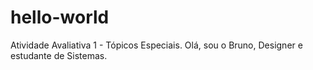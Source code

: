 # hello-world
Atividade Avaliativa 1 - Tópicos Especiais.
Olá, sou o Bruno, Designer e estudante de Sistemas.
